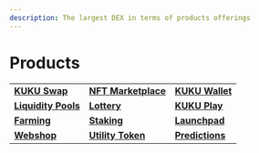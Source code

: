 ```yaml
---
description: The largest DEX in terms of products offerings
---
```


# Products

|                                                                                     |                                                                     |                                                                             |
| ----------------------------------------------------------------------------------- | ------------------------------------------------------------------- | --------------------------------------------------------------------------- |
| ****[**KUKU Swap**](../../../products/the-exchange/kuku-swap.md)****                | ****[**NFT Marketplace**](../../../products/nft-marketplace.md)**** | ****[**KUKU Wallet**](../../../products/future-products/kuku-wallet.md)**** |
| ****[**Liquidity Pools**](../../../products/the-exchange/liquidity-provider.md)**** | ****[**Lottery**](../../../products/lottery.md)****                 | ****[**KUKU Play**](../../../products/future-products/kuku-play/)****       |
| ****[**Farming**](../../../products/the-exchange/pools.md)****                      | ****[**Staking**](../../../products/the-exchange/farms.md)****      | ****[**Launchpad**](../../../products/future-products/launchpad.md)****     |
| ****[**Webshop**](../../../products/future-products/webshop.md)****                 | ****[**Utility Token**](payments.md)****                            | ****[**Predictions**](../../../products/future-products/predictions.md)**** |
